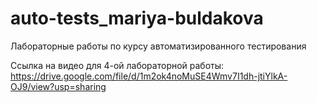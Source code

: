 # auto-tests_mariya-buldakova
Лабораторные работы по курсу автоматизированного тестирования

Ссылка на видео для 4-ой лабораторной работы: https://drive.google.com/file/d/1m2ok4noMuSE4Wmv7I1dh-jtiYlkA-OJ9/view?usp=sharing
